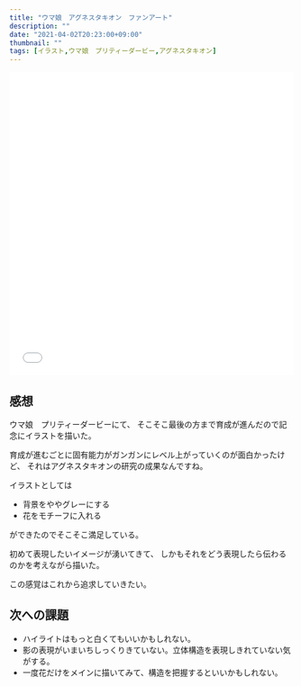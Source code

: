 ```yaml
---
title: "ウマ娘　アグネスタキオン　ファンアート"
description: ""
date: "2021-04-02T20:23:00+09:00"
thumbnail: ""
tags: [イラスト,ウマ娘　プリティーダービー,アグネスタキオン]
---
```

<div style="max-width: 722px;"><div style="left: 0; width: 100%; height: 0; position: relative; padding-bottom: 106.9767%;"><iframe src="//cdn.iframe.ly/api/iframe?url=https%3A%2F%2Fwww.pixiv.net%2Fartworks%2F88763371&amp;key=a821177d432254580d038725ee2ff7a1" style="border: 0; top: 0; left: 0; width: 100%; height: 100%; position: absolute;" allowfullscreen></iframe></div></div>

## 感想
ウマ娘　プリティーダービーにて、
そこそこ最後の方まで育成が進んだので記念にイラストを描いた。

育成が進むごとに固有能力がガンガンにレベル上がっていくのが面白かったけど、
それはアグネスタキオンの研究の成果なんですね。

イラストとしては
- 背景をややグレーにする
- 花をモチーフに入れる

ができたのでそこそこ満足している。

初めて表現したいイメージが湧いてきて、
しかもそれをどう表現したら伝わるのかを考えながら描いた。

この感覚はこれから追求していきたい。

## 次への課題
- ハイライトはもっと白くてもいいかもしれない。
- 影の表現がいまいちしっくりきていない。立体構造を表現しきれていない気がする。
- 一度花だけをメインに描いてみて、構造を把握するといいかもしれない。
